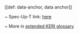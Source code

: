 [[def: data-anchor, data anchor]]

~ Spec-Up-T link: <a href='https://weboftrust.github.io/WOT-terms/docs/glossary/data-anchor'>here</a>

~ More in <a href="https://weboftrust.github.io/WOT-terms/docs/glossary/data-anchor">extended KERI glossary</a>
